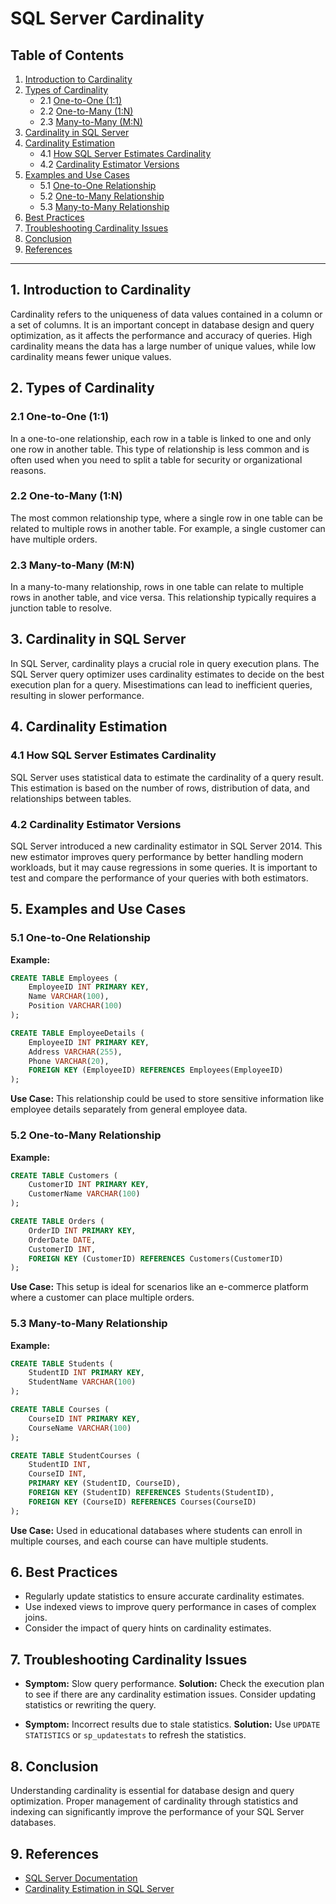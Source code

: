 # SQL Server Cardinality

## Table of Contents
1. [Introduction to Cardinality](#introduction-to-cardinality)
2. [Types of Cardinality](#types-of-cardinality)
   - 2.1 [One-to-One (1:1)](#one-to-one-1-1)
   - 2.2 [One-to-Many (1:N)](#one-to-many-1-n)
   - 2.3 [Many-to-Many (M:N)](#many-to-many-m-n)
3. [Cardinality in SQL Server](#cardinality-in-sql-server)
4. [Cardinality Estimation](#cardinality-estimation)
   - 4.1 [How SQL Server Estimates Cardinality](#how-sql-server-estimates-cardinality)
   - 4.2 [Cardinality Estimator Versions](#cardinality-estimator-versions)
5. [Examples and Use Cases](#examples-and-use-cases)
   - 5.1 [One-to-One Relationship](#one-to-one-relationship)
   - 5.2 [One-to-Many Relationship](#one-to-many-relationship)
   - 5.3 [Many-to-Many Relationship](#many-to-many-relationship)
6. [Best Practices](#best-practices)
7. [Troubleshooting Cardinality Issues](#troubleshooting-cardinality-issues)
8. [Conclusion](#conclusion)
9. [References](#references)

---

## 1. Introduction to Cardinality
Cardinality refers to the uniqueness of data values contained in a column or a set of columns. It is an important concept in database design and query optimization, as it affects the performance and accuracy of queries. High cardinality means the data has a large number of unique values, while low cardinality means fewer unique values.

## 2. Types of Cardinality

### 2.1 One-to-One (1:1)
In a one-to-one relationship, each row in a table is linked to one and only one row in another table. This type of relationship is less common and is often used when you need to split a table for security or organizational reasons.

### 2.2 One-to-Many (1:N)
The most common relationship type, where a single row in one table can be related to multiple rows in another table. For example, a single customer can have multiple orders.

### 2.3 Many-to-Many (M:N)
In a many-to-many relationship, rows in one table can relate to multiple rows in another table, and vice versa. This relationship typically requires a junction table to resolve.

## 3. Cardinality in SQL Server
In SQL Server, cardinality plays a crucial role in query execution plans. The SQL Server query optimizer uses cardinality estimates to decide on the best execution plan for a query. Misestimations can lead to inefficient queries, resulting in slower performance.

## 4. Cardinality Estimation

### 4.1 How SQL Server Estimates Cardinality
SQL Server uses statistical data to estimate the cardinality of a query result. This estimation is based on the number of rows, distribution of data, and relationships between tables.

### 4.2 Cardinality Estimator Versions
SQL Server introduced a new cardinality estimator in SQL Server 2014. This new estimator improves query performance by better handling modern workloads, but it may cause regressions in some queries. It is important to test and compare the performance of your queries with both estimators.

## 5. Examples and Use Cases

### 5.1 One-to-One Relationship
**Example:**
```sql
CREATE TABLE Employees (
    EmployeeID INT PRIMARY KEY,
    Name VARCHAR(100),
    Position VARCHAR(100)
);

CREATE TABLE EmployeeDetails (
    EmployeeID INT PRIMARY KEY,
    Address VARCHAR(255),
    Phone VARCHAR(20),
    FOREIGN KEY (EmployeeID) REFERENCES Employees(EmployeeID)
);
```
**Use Case:** 
This relationship could be used to store sensitive information like employee details separately from general employee data.

### 5.2 One-to-Many Relationship
**Example:**
```sql
CREATE TABLE Customers (
    CustomerID INT PRIMARY KEY,
    CustomerName VARCHAR(100)
);

CREATE TABLE Orders (
    OrderID INT PRIMARY KEY,
    OrderDate DATE,
    CustomerID INT,
    FOREIGN KEY (CustomerID) REFERENCES Customers(CustomerID)
);
```
**Use Case:** 
This setup is ideal for scenarios like an e-commerce platform where a customer can place multiple orders.

### 5.3 Many-to-Many Relationship
**Example:**
```sql
CREATE TABLE Students (
    StudentID INT PRIMARY KEY,
    StudentName VARCHAR(100)
);

CREATE TABLE Courses (
    CourseID INT PRIMARY KEY,
    CourseName VARCHAR(100)
);

CREATE TABLE StudentCourses (
    StudentID INT,
    CourseID INT,
    PRIMARY KEY (StudentID, CourseID),
    FOREIGN KEY (StudentID) REFERENCES Students(StudentID),
    FOREIGN KEY (CourseID) REFERENCES Courses(CourseID)
);
```
**Use Case:** 
Used in educational databases where students can enroll in multiple courses, and each course can have multiple students.

## 6. Best Practices
- Regularly update statistics to ensure accurate cardinality estimates.
- Use indexed views to improve query performance in cases of complex joins.
- Consider the impact of query hints on cardinality estimates.

## 7. Troubleshooting Cardinality Issues
- **Symptom:** Slow query performance.
  **Solution:** Check the execution plan to see if there are any cardinality estimation issues. Consider updating statistics or rewriting the query.
  
- **Symptom:** Incorrect results due to stale statistics.
  **Solution:** Use `UPDATE STATISTICS` or `sp_updatestats` to refresh the statistics.

## 8. Conclusion
Understanding cardinality is essential for database design and query optimization. Proper management of cardinality through statistics and indexing can significantly improve the performance of your SQL Server databases.

## 9. References
- [SQL Server Documentation](https://docs.microsoft.com/en-us/sql/sql-server/)
- [Cardinality Estimation in SQL Server](https://docs.microsoft.com/en-us/sql/relational-databases/sql-server-query-optimizer-cardinality-estimation)

